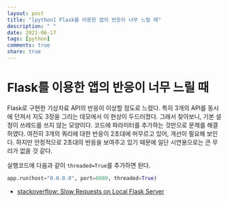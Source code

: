 ```yaml
---
layout: post
title: "[python] Flask를 이용한 앱의 반응이 너무 느릴 때"
description: " "
date: 2021-06-17
tags: [python]
comments: true
share: true
---
```


# Flask를 이용한 앱의 반응이 너무 느릴 때

Flask로 구현한 기상자료 API의 반응이 이상할 정도로 느렸다. 특히 3개의 API를 동시에 던져서 지도 3장을 그리는 데모에서 이 현상이 두드러졌다. 그래서 찾아보니, 기본 설정이 쓰레드를 쓰지 않는 모양이다. 코드에 파라미터를 추가하는 것만으로 문제를 해결하였다. 여전히 3개의 쿼리에 대한 반응이 2초대에 머무르고 있어, 개선이 필요해 보인다. 하지만 안정적으로 2초대의 반응을 보여주고 있기 때문에 일단 시연용으로는 큰 무리가 없을 것 같다.

실행코드에 다음과 같이 `threaded=True`를 추가하면 된다.

```python
app.run(host="0.0.0.0", port=8080, threaded=True)
```

* [stackoverflow: Slow Requests on Local Flask Server](https://stackoverflow.com/questions/11150343/slow-requests-on-local-flask-server)

<vue-disqus/>
